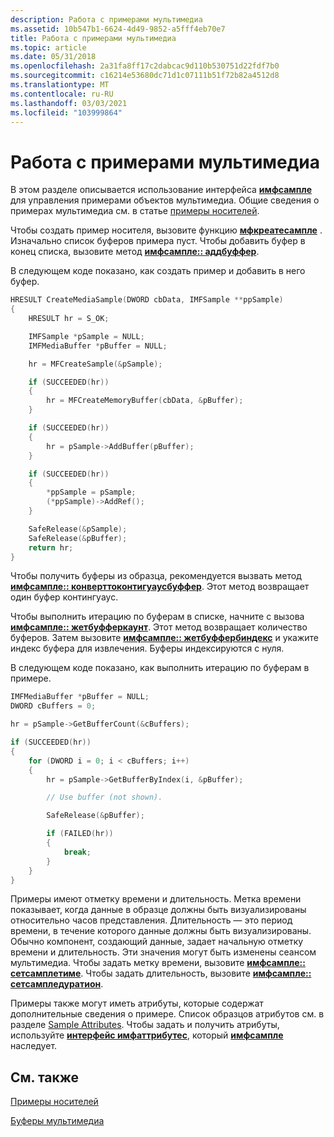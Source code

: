 ```yaml
---
description: Работа с примерами мультимедиа
ms.assetid: 10b547b1-6624-4d49-9852-a5fff4eb70e7
title: Работа с примерами мультимедиа
ms.topic: article
ms.date: 05/31/2018
ms.openlocfilehash: 2a31fa8ff17c2dabcac9d110b530751d22fdf7b0
ms.sourcegitcommit: c16214e53680dc71d1c07111b51f72b82a4512d8
ms.translationtype: MT
ms.contentlocale: ru-RU
ms.lasthandoff: 03/03/2021
ms.locfileid: "103999864"
---
```

# <a name="working-with-media-samples"></a>Работа с примерами мультимедиа

В этом разделе описывается использование интерфейса [**имфсампле**](/windows/desktop/api/mfobjects/nn-mfobjects-imfsample) для управления примерами объектов мультимедиа. Общие сведения о примерах мультимедиа см. в статье [примеры носителей](media-samples.md).

Чтобы создать пример носителя, вызовите функцию [**мфкреатесампле**](/windows/desktop/api/mfapi/nf-mfapi-mfcreatesample) . Изначально список буферов примера пуст. Чтобы добавить буфер в конец списка, вызовите метод [**имфсампле:: аддбуффер**](/windows/desktop/api/mfobjects/nf-mfobjects-imfsample-addbuffer).

В следующем коде показано, как создать пример и добавить в него буфер.


```C++
HRESULT CreateMediaSample(DWORD cbData, IMFSample **ppSample)
{
    HRESULT hr = S_OK;

    IMFSample *pSample = NULL;
    IMFMediaBuffer *pBuffer = NULL;

    hr = MFCreateSample(&pSample);

    if (SUCCEEDED(hr))
    {
        hr = MFCreateMemoryBuffer(cbData, &pBuffer);
    }

    if (SUCCEEDED(hr))
    {
        hr = pSample->AddBuffer(pBuffer);
    }

    if (SUCCEEDED(hr))
    {
        *ppSample = pSample;
        (*ppSample)->AddRef();
    }

    SafeRelease(&pSample);
    SafeRelease(&pBuffer);
    return hr;
}
```



Чтобы получить буферы из образца, рекомендуется вызвать метод [**имфсампле:: конверттоконтигуаусбуффер**](/windows/desktop/api/mfobjects/nf-mfobjects-imfsample-converttocontiguousbuffer). Этот метод возвращает один буфер контингуаус.

Чтобы выполнить итерацию по буферам в списке, начните с вызова [**имфсампле:: жетбуфферкаунт**](/windows/desktop/api/mfobjects/nf-mfobjects-imfsample-getbuffercount). Этот метод возвращает количество буферов. Затем вызовите [**имфсампле:: жетбуффербиндекс**](/windows/desktop/api/mfobjects/nf-mfobjects-imfsample-getbufferbyindex) и укажите индекс буфера для извлечения. Буферы индексируются с нуля.

В следующем коде показано, как выполнить итерацию по буферам в примере.


```C++
IMFMediaBuffer *pBuffer = NULL;
DWORD cBuffers = 0;

hr = pSample->GetBufferCount(&cBuffers);

if (SUCCEEDED(hr))
{
    for (DWORD i = 0; i < cBuffers; i++)
    {
        hr = pSample->GetBufferByIndex(i, &pBuffer);

        // Use buffer (not shown).

        SafeRelease(&pBuffer);

        if (FAILED(hr))
        {
            break;
        }
    }
}
```



Примеры имеют отметку времени и длительность. Метка времени показывает, когда данные в образце должны быть визуализированы относительно часов представления. Длительность — это период времени, в течение которого данные должны быть визуализированы. Обычно компонент, создающий данные, задает начальную отметку времени и длительность. Эти значения могут быть изменены сеансом мультимедиа. Чтобы задать метку времени, вызовите [**имфсампле:: сетсамплетиме**](/windows/desktop/api/mfobjects/nf-mfobjects-imfsample-setsampletime). Чтобы задать длительность, вызовите [**имфсампле:: сетсампледуратион**](/windows/desktop/api/mfobjects/nf-mfobjects-imfsample-setsampleduration).

Примеры также могут иметь атрибуты, которые содержат дополнительные сведения о примере. Список образцов атрибутов см. в разделе [Sample Attributes](sample-attributes.md). Чтобы задать и получить атрибуты, используйте [**интерфейс имфаттрибутес**](/windows/desktop/api/mfobjects/nn-mfobjects-imfattributes), который [**имфсампле**](/windows/desktop/api/mfobjects/nn-mfobjects-imfsample) наследует.

## <a name="related-topics"></a>См. также

<dl> <dt>

[Примеры носителей](media-samples.md)
</dt> <dt>

[Буферы мультимедиа](media-buffers.md)
</dt> </dl>

 

 



